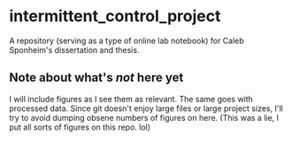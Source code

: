 # intermittent_control_project
A repository (serving as a type of online lab notebook) for Caleb Sponheim's dissertation and thesis. 

## Note about what's *not* here yet

I will include figures as I see them as relevant. The same goes with processed data. Since git doesn't enjoy large files or large project sizes, I'll try to avoid dumping obsene numbers of figures on here. (This was a lie, I put all sorts of figures on this repo. lol)


